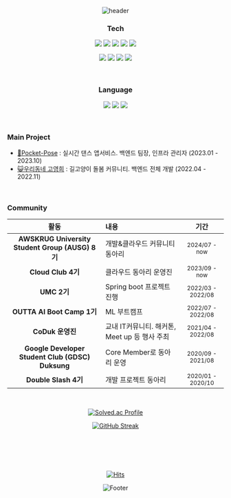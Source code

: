 <div align="center">
    
![header](https://capsule-render.vercel.app/api?type=waving&color=B7F0B1&fontColor=FFFFFF&height=300&section=header&text=🌱Jihye%20Hub&fontSize=50)


### Tech
<!--<a href="버튼을 눌렀을 때 이동할 링크" target="_blank"><img src="https://img.shields.io/badge/뱃지레이블-배경색?style=뱃지모양&logo=로고&logoColor=로고색상"/></a>-->
<a href="버튼을 눌렀을 때 이동할 링크" target="_blank"> <img src="https://img.shields.io/badge/Spring boot-6DB33F?style=flat-square&logo=Spring boot&logoColor=white"></a>
    <img src="https://img.shields.io/badge/JUint5-25A162?style=flat-square&logo=JUnit5&logoColor=white">
    <img src="https://img.shields.io/badge/JPA-59666C?style=flat-square&logo=hibernate&logoColor=white">
    <img src="https://img.shields.io/badge/MySQL-4479A1?style=flat-square&logo=MySQL&logoColor=white">
    <img src="https://img.shields.io/badge/Redis-DC382D?style=flat-square&logo=Redis&logoColor=white">

<a href="버튼을 눌렀을 때 이동할 링크" target="_blank"> <img src="https://img.shields.io/badge/AWS-FF9900?style=flat-square&logo=Amazon Web Services&logoColor=white"></a>
    <img src="https://img.shields.io/badge/Docker-2496ED?style=flat-square&logo=Docker&logoColor=white">
    <img src="https://img.shields.io/badge/K8s-326CE5?style=flat-square&logo=Kubernetes&logoColor=white">
    <img src="https://img.shields.io/badge/Jenkins-D24939?style=flat-square&logo=Jenkins&logoColor=white">
<!--<img src="https://img.shields.io/badge/Amazon EC2-FF9900?style=flat-square&logo=Amazon EC2&logoColor=white">
    <img src="https://img.shields.io/badge/Amazon RDS-FF9900?style=flat-square&logo=Amazon RDS&logoColor=white">
    <img src="https://img.shields.io/badge/Amazon S3-FF9900?style=flat-square&logo=Amazon S3&logoColor=white">-->

<br/>

### Language 
<!-- that I've used at least once.-->

<a href="버튼을 눌렀을 때 이동할 링크" target="_blank"> <img src="https://img.shields.io/badge/Java-D24939?style=flat-square&logo=openjdk&logoColor=white"></a>
<a href="버튼을 눌렀을 때 이동할 링크" target="_blank"> <img src="https://img.shields.io/badge/Python-3776AB?style=flat-square&logo=python&logoColor=white"></a>
<a href="버튼을 눌렀을 때 이동할 링크" target="_blank"> <img src="https://img.shields.io/badge/Kotlin-7F52FF?style=flat-square&logo=Kotlin&logoColor=white"></a>
<!-- <a href="버튼을 눌렀을 때 이동할 링크" target="_blank"> <img src="https://img.shields.io/badge/SQL-4479A1?style=flat-square&logo=SQL&logoColor=white"></a> -->

</div>

<br/>

### Main Project
- [💃Pocket-Pose](https://github.com/jeeheaG/hatch-server-2023) : 실시간 댄스 앱서비스. 백엔드 팀장, 인프라 관리자 (2023.01 - 2023.10)
- [😺우리동네 고영희](https://github.com/jeeheaG/DongnaeGoyang-Server) : 길고양이 돌봄 커뮤니티. 백엔드 전체 개발 (2022.04 - 2022.11)

<br/>

### Community
<div markdown="1">
    
|활동|내용|기간|
|:-:|:-|:-:|
| **AWSKRUG University Student Group (AUSG) 8기** | 개발&클라우드 커뮤니티 동아리 | <sub>2024/07 - now</sub> |
| **Cloud Club 4기** | 클라우드 동아리 운영진 | <sub>2023/09 - now</sub> |
| **UMC 2기** | Spring boot 프로젝트 진행 | <sub>2022/03 - 2022/08</sub> |
| **OUTTA AI Boot Camp 1기** | ML 부트캠프 | <sub>2022/07 - 2022/08</sub> |
| **CoDuk 운영진** | 교내 IT커뮤니티. 해커톤, Meet up 등 행사 주최 | <sub>2021/04 - 2022/08</sub> |
| **Google Developer Student Club (GDSC) Duksung** | Core Member로 동아리 운영 | <sub>2020/09 - 2021/08</sub> |
| **Double Slash 4기** | 개발 프로젝트 동아리 | <sub>2020/01 - 2020/10</sub> |

</div>

<br/>

<div align="center">

[![Solved.ac Profile](http://mazassumnida.wtf/api/v2/generate_badge?boj=problembreaker8)](https://solved.ac/problembreaker8/)

[![GitHub Streak](https://streak-stats.demolab.com?user=jeeheaG&theme=travelers-theme)](https://git.io/streak-stats)

<br/>
<br/>
<br/>
<br/>

[![Hits](https://hits.seeyoufarm.com/api/count/incr/badge.svg?url=https%3A%2F%2Fgithub.com%2FjeeheaG&count_bg=%2379C83D&title_bg=%23555555&icon=github.svg&icon_color=%23E7E7E7&title=Github&edge_flat=false)](https://hits.seeyoufarm.com)

![Footer](https://capsule-render.vercel.app/api?type=waving&color=B7F0B1&height=200&section=footer)


</div>

<!--
조회수
[![Hits](https://hits.seeyoufarm.com/api/count/incr/badge.svg?url=https%3A%2F%2Fgithub.com%2FjeeheaG&count_bg=%2379C83D&title_bg=%23555555&icon=github.svg&icon_color=%23E7E7E7&title=Github&edge_flat=false)](https://hits.seeyoufarm.com)

깃헙 streak
[![GitHub Streak](https://streak-stats.demolab.com?user=jeeheaG&theme=travelers-theme)](https://git.io/streak-stats)

깃헙 rate
![jeehea's GitHub stats](https://github-readme-stats.vercel.app/api?username=jeeheaG&show_icons=true&theme=radical)

백준 티어
[![Solved.ac Profile](http://mazassumnida.wtf/api/generate_badge?boj=problembreaker8)](https://solved.ac/problembreaker8)<br/>

많이 사용한 언어
[![Top Langs](https://github-readme-stats.vercel.app/api/top-langs/?username=jeeheaG&layout=compact)](https://github.com/jeeheaG/github-readme-stats)
-->

<!--
다른 뱃지 스타일
<a href="버튼을 눌렀을 때 이동할 링크" target="_blank"> <img src="https://img.shields.io/badge/Spring boot-6DB33F?style=for-the-badge&logo=Spring boot&logoColor=white"></a>
![Java](https://img.shields.io/badge/Java-007396.svg?&style=for-the-badge&logo=Java&logoColor=white)

-->


<!--
아이콘 사이트
https://simpleicons.org


**jeeheaG/jeeheaG** is a ✨ _special_ ✨ repository because its `README.md` (this file) appears on your GitHub profile.

Here are some ideas to get you started:

I'm backend junior developer.
- 🔭 I’m currently working on ...
- 🌱 I’m currently learning ...
- 👯 I’m looking to collaborate on ...
- 🤔 I’m looking for help with ...
- 💬 Ask me about ...
- 📫 How to reach me: ...
- 😄 Pronouns: ...
- ⚡ Fun fact: ...


꾸미기 참고글
https://yoon990.tistory.com/38

-->

